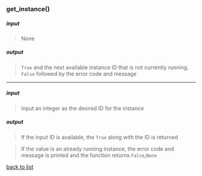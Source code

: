 ### get_instance()

##### input
>None

##### output
>`True` and the next available instance ID that is not currently running.   
>`False` followed by the error code and message

-----------

##### input
>Input an integer as the desired ID for the instance

##### output
>If the input ID is available, the `True` along with the ID is returned      

>If the value is an already running instance, the error code and message is printed and the function returns `False`,`None`

[back to list](../Index.md)
